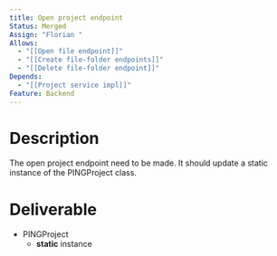 ```yaml
---
title: Open project endpoint
Status: Merged
Assign: "Florian "
Allows:
  - "[[Open file endpoint]]"
  - "[[Create file-folder endpoints]]"
  - "[[Delete file-folder endpoint]]"
Depends:
  - "[[Project service impl]]"
Feature: Backend
---
```

# Description
The open project endpoint need to be made. It should update a static instance of the PINGProject class.
# Deliverable
- PINGProject
    - **static** instance